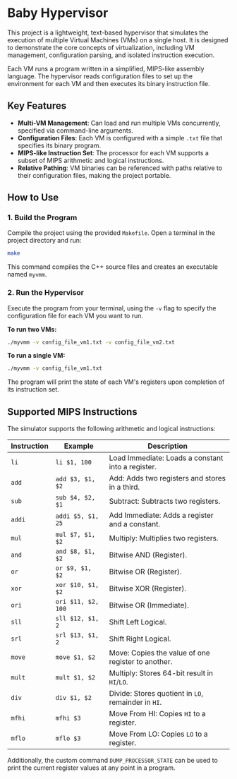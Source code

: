 # Baby Hypervisor

This project is a lightweight, text-based hypervisor that simulates the execution of multiple Virtual Machines (VMs) on a single host. It is designed to demonstrate the core concepts of virtualization, including VM management, configuration parsing, and isolated instruction execution.

Each VM runs a program written in a simplified, MIPS-like assembly language. The hypervisor reads configuration files to set up the environment for each VM and then executes its binary instruction file.

## Key Features

- **Multi-VM Management**: Can load and run multiple VMs concurrently, specified via command-line arguments.
- **Configuration Files**: Each VM is configured with a simple `.txt` file that specifies its binary program.
- **MIPS-like Instruction Set**: The processor for each VM supports a subset of MIPS arithmetic and logical instructions.
- **Relative Pathing**: VM binaries can be referenced with paths relative to their configuration files, making the project portable.

## How to Use

### 1. Build the Program

Compile the project using the provided `Makefile`. Open a terminal in the project directory and run:

```bash
make
```

This command compiles the C++ source files and creates an executable named `myvmm`.

### 2. Run the Hypervisor

Execute the program from your terminal, using the `-v` flag to specify the configuration file for each VM you want to run.

**To run two VMs:**
```bash
./myvmm -v config_file_vm1.txt -v config_file_vm2.txt
```

**To run a single VM:**
```bash
./myvmm -v config_file_vm1.txt
```

The program will print the state of each VM's registers upon completion of its instruction set.

## Supported MIPS Instructions

The simulator supports the following arithmetic and logical instructions:

| Instruction | Example                  | Description                                       |
|-------------|--------------------------|---------------------------------------------------|
| `li`        | `li $1, 100`             | Load Immediate: Loads a constant into a register. |
| `add`       | `add $3, $1, $2`         | Add: Adds two registers and stores in a third.    |
| `sub`       | `sub $4, $2, $1`         | Subtract: Subtracts two registers.                |
| `addi`      | `addi $5, $1, 25`        | Add Immediate: Adds a register and a constant.    |
| `mul`       | `mul $7, $1, $2`         | Multiply: Multiplies two registers.               |
| `and`       | `and $8, $1, $2`         | Bitwise AND (Register).                           |
| `or`        | `or $9, $1, $2`          | Bitwise OR (Register).                            |
| `xor`       | `xor $10, $1, $2`        | Bitwise XOR (Register).                           |
| `ori`       | `ori $11, $2, 100`       | Bitwise OR (Immediate).                           |
| `sll`       | `sll $12, $1, 2`         | Shift Left Logical.                               |
| `srl`       | `srl $13, $1, 2`         | Shift Right Logical.                              |
| `move`      | `move $1, $2`            | Move: Copies the value of one register to another.|
| `mult`      | `mult $1, $2`            | Multiply: Stores 64-bit result in `HI`/`LO`.      |
| `div`       | `div $1, $2`             | Divide: Stores quotient in `LO`, remainder in `HI`.|
| `mfhi`      | `mfhi $3`                | Move From HI: Copies `HI` to a register.          |
| `mflo`      | `mflo $3`                | Move From LO: Copies `LO` to a register.          |

Additionally, the custom command `DUMP_PROCESSOR_STATE` can be used to print the current register values at any point in a program.
